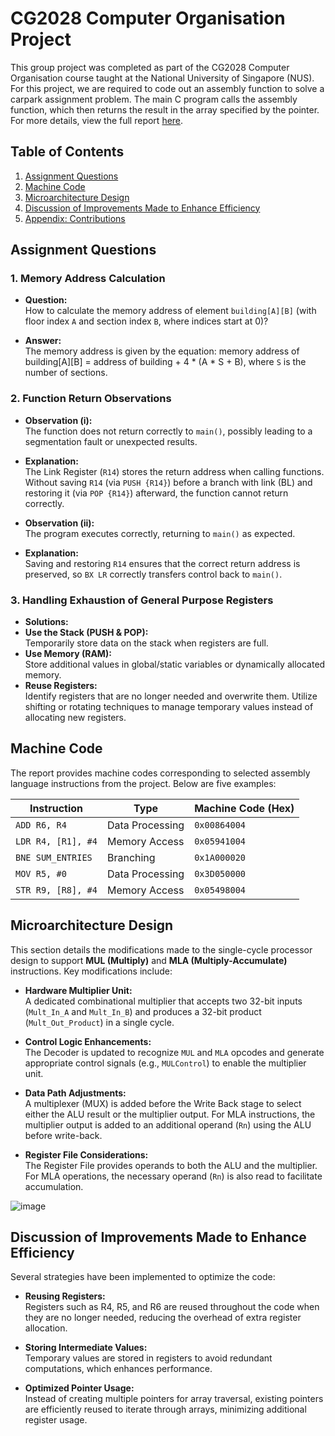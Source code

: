 # CG2028 Computer Organisation Project

This group project was completed as part of the CG2028 Computer Organisation course taught at the National University of Singapore (NUS). For this project, we are required to code out an assembly function to solve a carpark assignment problem. The main C program calls the assembly function, which then returns the result in the array specified by the pointer. For more details, view the full report [here](Documents/Assignment1_51_A0286550Y_A0266842W_Report.pdf).

## Table of Contents
1. [Assignment Questions](#assignment-questions)
1. [Machine Code](#machine-code)
1. [Microarchitecture Design](#microarchitecture-design)
1. [Discussion of Improvements Made to Enhance Efficiency](#discussion-of-improvements-made-to-enhance-efficiency)
1. [Appendix: Contributions](#appendix-contributions)

## Assignment Questions

### 1. Memory Address Calculation

- **Question:**  
  How to calculate the memory address of element `building[A][B]` (with floor index `A` and section index `B`, where indices start at 0)?

- **Answer:**  
  The memory address is given by the equation: memory address of building[A][B] = address of building + 4 * (A * S + B), where `S` is the number of sections.

### 2. Function Return Observations

- **Observation (i):**  
The function does not return correctly to `main()`, possibly leading to a segmentation fault or unexpected results.

- **Explanation:**  
  The Link Register (`R14`) stores the return address when calling functions. Without saving `R14` (via `PUSH {R14}`) before a branch with link (BL) and restoring it (via `POP {R14}`) afterward, the function cannot return correctly.

- **Observation (ii):**  
The program executes correctly, returning to `main()` as expected.

- **Explanation:**  
  Saving and restoring `R14` ensures that the correct return address is preserved, so `BX LR` correctly transfers control back to `main()`.

### 3. Handling Exhaustion of General Purpose Registers

- **Solutions:**
- **Use the Stack (PUSH & POP):**  
  Temporarily store data on the stack when registers are full.
- **Use Memory (RAM):**  
  Store additional values in global/static variables or dynamically allocated memory.
- **Reuse Registers:**  
  Identify registers that are no longer needed and overwrite them. Utilize shifting or rotating techniques to manage temporary values instead of allocating new registers.

## Machine Code

The report provides machine codes corresponding to selected assembly language instructions from the project. Below are five examples:

| **Instruction**                | **Type**           | **Machine Code (Hex)**         |
|--------------------------------|--------------------|--------------------------------|
| `ADD R6, R4`                   | Data Processing    | `0x00864004`                   |
| `LDR R4, [R1], #4`             | Memory Access      | `0x05941004`                   |
| `BNE SUM_ENTRIES`              | Branching          | `0x1A000020`                   |
| `MOV R5, #0`                   | Data Processing    | `0x3D050000`                   |
| `STR R9, [R8], #4`             | Memory Access      | `0x05498004`                   |

## Microarchitecture Design

This section details the modifications made to the single-cycle processor design to support **MUL (Multiply)** and **MLA (Multiply-Accumulate)** instructions. Key modifications include:

- **Hardware Multiplier Unit:**  
A dedicated combinational multiplier that accepts two 32-bit inputs (`Mult_In_A` and `Mult_In_B`) and produces a 32-bit product (`Mult_Out_Product`) in a single cycle.

- **Control Logic Enhancements:**  
The Decoder is updated to recognize `MUL` and `MLA` opcodes and generate appropriate control signals (e.g., `MULControl`) to enable the multiplier unit.

- **Data Path Adjustments:**  
A multiplexer (MUX) is added before the Write Back stage to select either the ALU result or the multiplier output. For MLA instructions, the multiplier output is added to an additional operand (`Rn`) using the ALU before write-back.

- **Register File Considerations:**  
The Register File provides operands to both the ALU and the multiplier. For MLA operations, the necessary operand (`Rn`) is also read to facilitate accumulation.

![image](https://github.com/user-attachments/assets/41b2b35d-70f1-4edd-94c9-17d7f8fb0232)

## Discussion of Improvements Made to Enhance Efficiency

Several strategies have been implemented to optimize the code:

- **Reusing Registers:**  
Registers such as R4, R5, and R6 are reused throughout the code when they are no longer needed, reducing the overhead of extra register allocation.

- **Storing Intermediate Values:**  
Temporary values are stored in registers to avoid redundant computations, which enhances performance.

- **Optimized Pointer Usage:**  
Instead of creating multiple pointers for array traversal, existing pointers are efficiently reused to iterate through arrays, minimizing additional register usage.

